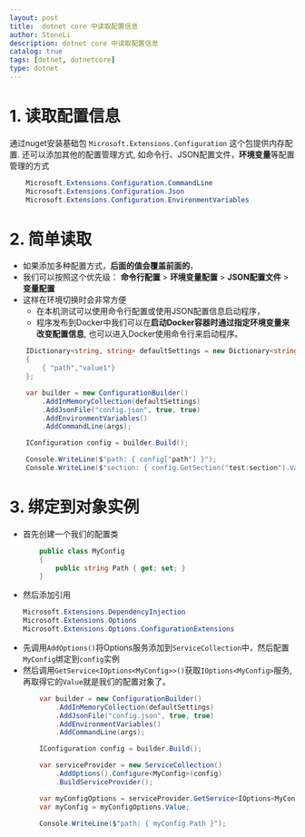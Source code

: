 ```yaml
---
layout:	post
title:	dotnet core 中读取配置信息
author: StoneLi
description: dotnet core 中读取配置信息
catalog: true
tags: [dotnet, dotnetcore]
type: dotnet
---
```


# 1. 读取配置信息
通过nuget安装基础包 ```Microsoft.Extensions.Configuration``` 这个包提供内存配置.
还可以添加其他的配置管理方式, 如命令行、JSON配置文件，**环境变量**等配置管理的方式
```csharp
    Microsoft.Extensions.Configuration.CommandLine
    Microsoft.Extensions.Configuration.Json
    Microsoft.Extensions.Configuration.EnvironmentVariables
```

# 2. 简单读取
 * 如果添加多种配置方式，**后面的值会覆盖前面的**，
 * 我们可以按照这个优先级： **命令行配置** > **环境变量配置** > **JSON配置文件** > **变量配置**
 * 这样在环境切换时会非常方便
    * 在本机测试可以使用命令行配置或使用JSON配置信息启动程序，
    * 程序发布到Docker中我们可以在**启动Docker容器时通过指定环境变量来改变配置信息**, 也可以进入Docker使用命令行来启动程序。

```csharp
    IDictionary<string, string> defaultSettings = new Dictionary<string, string>()
    {
        { "path","value1"}
    };

    var builder = new ConfigurationBuilder()
        .AddInMemoryCollection(defaultSettings)
        .AddJsonFile("config.json", true, true)
        .AddEnvironmentVariables()
        .AddCommandLine(args);

    IConfiguration config = builder.Build();

    Console.WriteLine($"path: { config["path"] }");
    Console.WriteLine($"section: { config.GetSection("test:section").Value }");
```

# 3. 绑定到对象实例
* 首先创建一个我们的配置类
    ```csharp
        public class MyConfig
        {
            public string Path { get; set; }
        }
    ```
* 然后添加引用 
    ```csharp
    Microsoft.Extensions.DependencyInjection
    Microsoft.Extensions.Options
    Microsoft.Extensions.Options.ConfigurationExtensions
    ```
* 先调用```AddOptions()```将Options服务添加到```ServiceCollection```中，然后配置```MyConfig```绑定到```config```实例
* 然后调用```GetService<IOptions<MyConfig>>()```获取```IOptions<MyConfig>```服务, 再取得它的```Value```就是我们的配置对象了。
    ```csharp
        var builder = new ConfigurationBuilder()
            .AddInMemoryCollection(defaultSettings)
            .AddJsonFile("config.json", true, true)
            .AddEnvironmentVariables()
            .AddCommandLine(args);

        IConfiguration config = builder.Build();

        var serviceProvider = new ServiceCollection()
            .AddOptions().Configure<MyConfig>(config)
            .BuildServiceProvider();

        var myConfigOptions = serviceProvider.GetService<IOptions<MyConfig>>();
        var myConfig = myConfigOptions.Value;

        Console.WriteLine($"path: { myConfig.Path }");
    ```